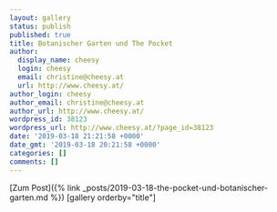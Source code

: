 ```yaml
---
layout: gallery
status: publish
published: true
title: Botanischer Garten und The Pocket
author:
  display_name: cheesy
  login: cheesy
  email: christine@cheesy.at
  url: http://www.cheesy.at/
author_login: cheesy
author_email: christine@cheesy.at
author_url: http://www.cheesy.at/
wordpress_id: 38123
wordpress_url: http://www.cheesy.at/?page_id=38123
date: '2019-03-18 21:21:58 +0000'
date_gmt: '2019-03-18 20:21:58 +0000'
categories: []
comments: []
---
```


[Zum Post]({% link _posts/2019-03-18-the-pocket-und-botanischer-garten.md %})
[gallery orderby="title"]
